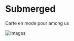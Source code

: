 # Submerged
Carte en mode pour among us



![images](https://github.com/Yougha789/Submerged/assets/151661172/fca73835-4205-49eb-bed6-b4682e9de8bd)
